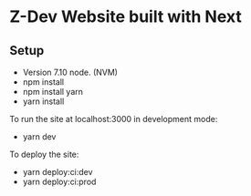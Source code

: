 # Z-Dev Website built with Next

## Setup

  - Version 7.10 node. (NVM)
  - npm install
  - npm install yarn
  - yarn install

To run the site at localhost:3000 in development mode:
  - yarn dev

To deploy the site:
  - yarn deploy:ci:dev
  - yarn deploy:ci:prod


